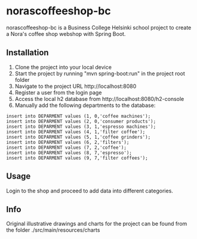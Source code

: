 # norascoffeeshop-bc

norascoffeeshop-bc is a Business College Helsinki school project to create a Nora's coffee shop webshop with Spring Boot.

## Installation

1. Clone the project into your local device
2. Start the project by running "mvn spring-boot:run" in the project root folder
3. Navigate to the project URL http://localhost:8080
4. Register a user from the login page
5. Access the local h2 database from http://localhost:8080/h2-console
6. Manually add the following departments to the database:
```h2-console
insert into DEPARMENT values (1, 0,'coffee machines');
insert into DEPARMENT values (2, 0,'consumer products');
insert into DEPARMENT values (3, 1,'espresso machines');
insert into DEPARMENT values (4, 1,'filter coffee');
insert into DEPARMENT values (5, 1,'coffee grinders');
insert into DEPARMENT values (6, 2,'filters');
insert into DEPARMENT values (7, 2,'coffee');
insert into DEPARMENT values (8, 7,'espresso');
insert into DEPARMENT values (9, 7,'filter coffees');
```

## Usage
Login to the shop and proceed to add data into different categories.

## Info

Original illustrative drawings and charts for the project can be found from the folder ./src/main/resources/charts